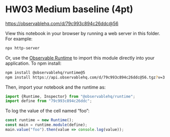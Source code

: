 # HW03  Medium baseline (4pt)

https://observablehq.com/d/79c993c894c26ddc@56

View this notebook in your browser by running a web server in this folder. For
example:

~~~sh
npx http-server
~~~

Or, use the [Observable Runtime](https://github.com/observablehq/runtime) to
import this module directly into your application. To npm install:

~~~sh
npm install @observablehq/runtime@5
npm install https://api.observablehq.com/d/79c993c894c26ddc@56.tgz?v=3
~~~

Then, import your notebook and the runtime as:

~~~js
import {Runtime, Inspector} from "@observablehq/runtime";
import define from "79c993c894c26ddc";
~~~

To log the value of the cell named “foo”:

~~~js
const runtime = new Runtime();
const main = runtime.module(define);
main.value("foo").then(value => console.log(value));
~~~
